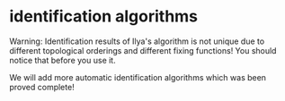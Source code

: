 # identification algorithms

Warning: Identification results of Ilya's algorithm is not unique due to different topological orderings and different fixing functions! You should notice that before you use it.

We will add more automatic identification algorithms which was been proved complete!
